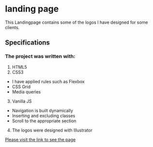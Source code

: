 # landing page

This Landingpage contains some of the logos I have designed for some clients. 

## Specifications

### The project was written with:
1. HTML5 
2. CSS3
- I have applied rules such as Flexbox 
- CSS Grid
- Media queries

3. Vanilla JS
- Navigation is built dynamically
- Inserting and excluding classes
- Scroll to the appropriate section

4. The logos were designed with Illustrator

  
[Please visit the link to see the page](https://humberto1212.github.io/LandingPage/index.html)

